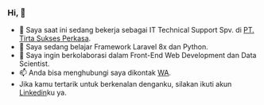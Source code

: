 ### Hi, 👋

- 🔭 Saya saat ini sedang bekerja sebagai IT Technical Support Spv. di [PT. Tirta Sukses Perkasa](http://www.club.co.id/).
- 🌱 Saya sedang belajar Framework Laravel 8x dan Python.
- 👯 Saya ingin berkolaborasi dalam Front-End Web Development dan Data Scientist.
- 📫 Anda bisa menghubungi saya dikontak [WA](wa.me/6285740225212).
- Jika kamu tertarik untuk berkenalan denganku, silakan ikuti akun [Linkedin](linkedin.com/in/syamme)ku ya.

<!--
**samery46/samery46** is a ✨ _special_ ✨ repository because its `README.md` (this file) appears on your GitHub profile.

Here are some ideas to get you started:

- 🔭 I’m currently working on ...
- 🌱 I’m currently learning ...
- 👯 I’m looking to collaborate on ...
- 🤔 I’m looking for help with ...
- 💬 Ask me about ...
- 📫 How to reach me: ...
- 😄 Pronouns: ...
- ⚡ Fun fact: ...
-->
